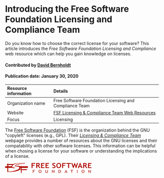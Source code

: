 # Introducing the Free Software Foundation Licensing and Compliance Team
<!-- deck text start --> 
Do you know how to choose the correct license for your software? This article introduces the *Free Software Foundation Licensing and Compliance* web resource which can help you gain knowledge on licenses.
<!-- deck text end --> 

#### Contributed by [David Bernholdt](http://github.com/bernhold "David Bernholdt")

#### Publication date: January 30, 2020

Resource information | Details 
:--- | :--- 
Organization name | Free Software Foundation Licensing and Compliance Team
Website | [FSF Licensing & Compliance Team Web Resources](http://www.fsf.org/licensing/)
Focus | Licensing

The [Free Software Foundation](http://www.fsf.org/) (FSF) is the organization behind the GNU "copyleft" licenses (e.g., GPL).  Their *[Licensing & Compliance Team](http://www.fsf.org/licensing/)* webpage provides a number of resources about the GNU licenses and their compatability with other software licenses.  This information can be helpful when chosing a license for your software or understanding the implications of a license.

<img src='../images/Logo-class-fsf-new.png' class='logo' />



<!---
Publish: yes
Categories: collaboration
Topics: licensing
Tags: website
Level: 2
Prerequisites: defaults
Aggregate: none
--->
